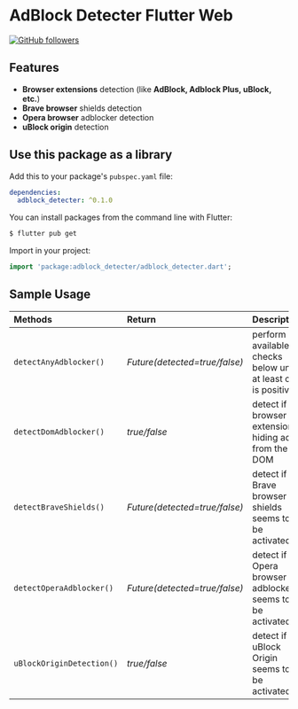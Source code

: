 # AdBlock Detecter Flutter Web
[![GitHub followers](https://img.shields.io/github/followers/cr0manty.svg?style=social&label=Follow)](https://github.com/cr0manty)

## Features

- **Browser extensions** detection (like **AdBlock, Adblock Plus, uBlock, etc.**)
- **Brave browser** shields detection
- **Opera browser** adblocker detection
- **uBlock origin** detection


## Use this package as a library

Add this to your package's `pubspec.yaml` file:

```yaml
dependencies:
  adblock_detecter: ^0.1.0
```

You can install packages from the command line with Flutter:
```bash
$ flutter pub get
```

Import in your project:
```dart
import 'package:adblock_detecter/adblock_detecter.dart';
```

## Sample Usage

| Methods                       | Return                         | Description                                                       |
| :---------------------------- |:-------------------------------|:------------------------------------------------------------------|
| `detectAnyAdblocker()`        | *Future(detected=true/false)*  | perform all available checks below until at least one is positive |
| `detectDomAdblocker()`        | *true/false*                   | detect if a browser extension is hiding ads from the DOM          |
| `detectBraveShields()`        | *Future(detected=true/false)*  | detect if Brave browser shields seems to be activated             |
| `detectOperaAdblocker()`      | *Future(detected=true/false)*  | detect if Opera browser adblocker seems to be activated           |
| `uBlockOriginDetection()`      | *true/false*                   | detect if uBlock Origin seems to be activated                     |
